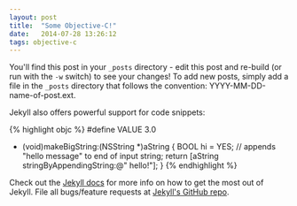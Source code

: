 ```yaml
---
layout: post
title:  "Some Objective-C!"
date:   2014-07-28 13:26:12
tags: objective-c
---
```


You'll find this post in your `_posts` directory - edit this post and re-build (or run with the `-w` switch) to see your changes!
To add new posts, simply add a file in the `_posts` directory that follows the convention: YYYY-MM-DD-name-of-post.ext.

Jekyll also offers powerful support for code snippets:

{% highlight objc %}
#define VALUE 3.0
- (void)makeBigString:(NSString *)aString
{
    BOOL hi = YES;
    // appends "hello message" to end of input string;
    return [aString stringByAppendingString:@" hello!"];
}
{% endhighlight %}

Check out the [Jekyll docs][jekyll] for more info on how to get the most out of Jekyll. File all bugs/feature requests at [Jekyll's GitHub repo][jekyll-gh].

[jekyll-gh]: https://github.com/jekyll/jekyll
[jekyll]:    http://jekyllrb.com
